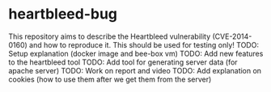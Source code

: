 # heartbleed-bug
This repository aims to describe the Heartbleed vulnerability (CVE-2014-0160) and how to reproduce it. This should be used for testing only!
TODO: Setup explanation (docker image and bee-box vm)
TODO: Add new features to the heartbleed tool
TODO: Add tool for generating server data (for apache server)
TODO: Work on report and video
TODO: Add explanation on cookies (how to use them after we get them from the server)
